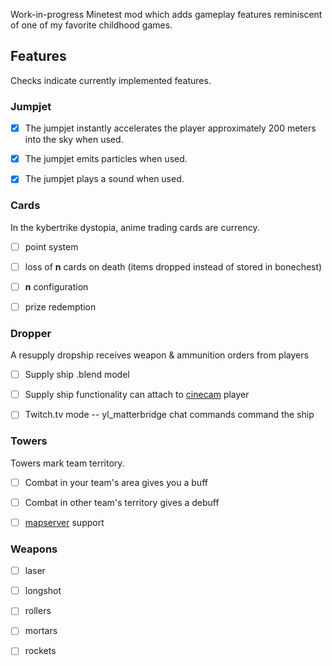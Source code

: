 Work-in-progress Minetest mod which adds gameplay features reminiscent of one of my favorite childhood games.

## Features

Checks indicate currently implemented features.


### Jumpjet

* [x] The jumpjet instantly accelerates the player approximately 200 meters into the sky when used.
* [x] The jumpjet emits particles when used.
* [x] The jumpjet plays a sound when used.


### Cards

In the kybertrike dystopia, anime trading cards are currency.

* [ ] point system
* [ ] loss of **n** cards on death (items dropped instead of stored in bonechest)
* [ ] **n** configuration
* [ ] prize redemption


### Dropper

A resupply dropship receives weapon & ammunition orders from players

* [ ] Supply ship .blend model
* [ ] Supply ship functionality can attach to [cinecam](https://gitlab.com/sztest/szutilpack/-/blob/master/szutil_cinecam/init.lua) player
* [ ] Twitch.tv mode -- yl_matterbridge chat commands command the ship


### Towers

Towers mark team territory. 

* [ ] Combat in your team's area gives you a buff
* [ ] Combat in other team's territory gives a debuff
* [ ] [mapserver](https://github.com/minetest-mapserver/mapserver) support


### Weapons

* [ ] laser
* [ ] longshot
* [ ] rollers
* [ ] mortars
* [ ] rockets

